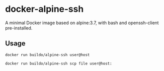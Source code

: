 # docker-alpine-ssh

A minimal Docker image based on alpine:3.7, with bash and openssh-client
pre-installed.

## Usage

`docker run buildo/alpine-ssh user@host`

`docker run buildo/alpine-ssh scp file user@host:`
